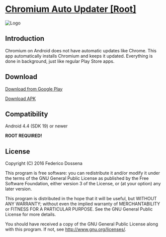 # [Chromium Auto Updater [Root]](http://adolfintel.com/?p=chromium/index.frag)
![Logo](http://adolfintel.com/chromium/icon.png) 

## Introduction

Chromium on Android does not have automatic updates like Chrome. This app automatically installs Chromium and keeps it updated. Everything is done in background, just like regular Play Store apps.

## Download
[Download from Google Play](https://play.google.com/store/apps/details?id=com.dosse.chromiumautoupdater)

[Download APK](http://downloads.adolfintel.com/geth.php?r=chromiumUpdater-apk)

## Compatibility
Android 4.4 (SDK 19) or newer

**ROOT REQUIRED!**

## License
Copyright (C) 2016 Federico Dossena

This program is free software: you can redistribute it and/or modify
it under the terms of the GNU General Public License as published by
the Free Software Foundation, either version 3 of the License, or
(at your option) any later version.

This program is distributed in the hope that it will be useful,
but WITHOUT ANY WARRANTY; without even the implied warranty of
MERCHANTABILITY or FITNESS FOR A PARTICULAR PURPOSE.  See the
GNU General Public License for more details.

You should have received a copy of the GNU General Public License
along with this program.  If not, see <http://www.gnu.org/licenses/>.

